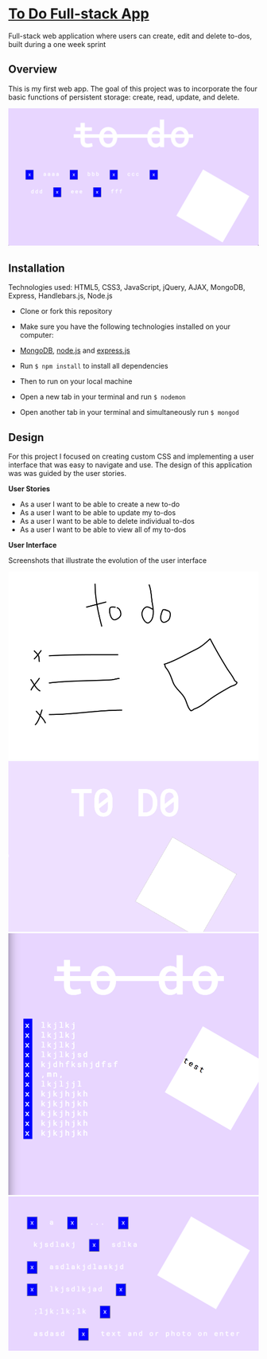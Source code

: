 # [To Do Full-stack App](https://floating-harbor-32363.herokuapp.com/)
Full-stack web application where users can create, edit and delete to-dos, built during a one week sprint



## Overview
This is my first web app. The goal of this project was to incorporate the four basic functions of persistent storage: create, read, update, and delete.

![](assets/assets1.png?raw=true)



## Installation
Technologies used: HTML5, CSS3, JavaScript, jQuery, AJAX, MongoDB, Express, Handlebars.js, Node.js

* Clone or fork this repository

* Make sure you have the following technologies installed on your computer:
 * [MongoDB](https://www.mongodb.com/download-center#community), [node.js](https://nodejs.org/) and [express.js](https://expressjs.com/)

* Run `$ npm install` to install all dependencies

* Then to run on your local machine
 * Open a new tab in your terminal and run `$ nodemon`
 * Open another tab in your terminal and simultaneously run `$ mongod`



## Design
For this project I focused on creating custom CSS and implementing a user interface that was easy to navigate and use. The design of this application was was guided by the user stories.

**User Stories**

* As a user I want to be able to create a new to-do
* As a user I want to be able to update my to-dos
* As a user I want to be able to delete individual to-dos
* As a user I want to be able to view all of my to-dos

**User Interface**

Screenshots that illustrate the evolution of the user interface

![](assets/assets2.png?raw=true)
![](assets/assets3.png?raw=true)
![](assets/assets4.png?raw=true)
![](assets/assets5.png?raw=true)
